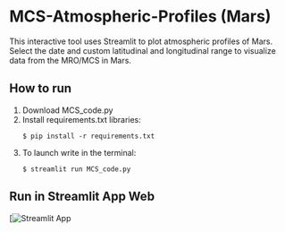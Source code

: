 # MCS-Atmospheric-Profiles (Mars)
This interactive tool uses Streamlit to plot atmospheric profiles of Mars. Select the date and custom latitudinal and longitudinal range to visualize data from the MRO/MCS in Mars.

## How to run
1. Download MCS_code.py
2. Install requirements.txt libraries:
   ```
   $ pip install -r requirements.txt
   ```
3. To launch write in the terminal:
   ```
   $ streamlit run MCS_code.py
   ```
## Run in Streamlit App Web
[![Streamlit App](https://mcs-atmospheric-profiles-itr3l6tsjzinwdsc3opdyh.streamlit.app/)
